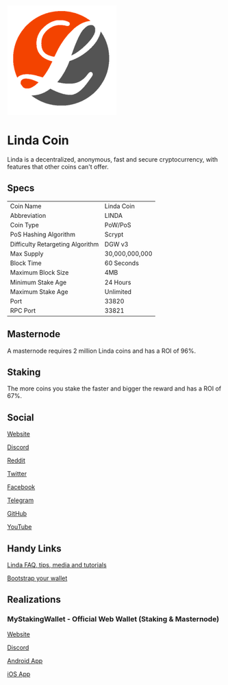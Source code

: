 ![Linda](logo.png)

# Linda Coin
Linda is a decentralized, anonymous, fast and secure cryptocurrency, with features that other coins can't offer.

## Specs
<table>
<tr><td>Coin Name</td><td>Linda Coin</td></tr>
<tr><td>Abbreviation</td><td>LINDA</td></tr>
<tr><td>Coin Type</td><td>PoW/PoS</td></tr>
<tr><td>PoS Hashing Algorithm</td><td>Scrypt</td></tr>
<tr><td>Difficulty Retargeting Algorithm</td><td>DGW v3</td></tr>
<tr><td>Max Supply</td><td>30,000,000,000</td></tr>
<tr><td>Block Time</td><td>60 Seconds</td></tr>
<tr><td>Maximum Block Size</td><td>4MB</td></tr>
<tr><td>Minimum Stake Age</td><td>24 Hours</td></tr>
<tr><td>Maximum Stake Age</td><td>Unlimited</td></tr>
<tr><td>Port</td><td>33820</td></tr>
<tr><td>RPC Port</td><td>33821</td></tr>
</table>

## Masternode
A masternode requires 2 million Linda coins and has a ROI of 96%.

## Staking
The more coins you stake the faster and bigger the reward and has a ROI of 67%. 

## Social
[Website](https://www.lindacoin.com)

[Discord](https://discord.gg/SHNjQBv)

[Reddit](https://www.reddit.com/r/Lindacoin)

[Twitter](https://twitter.com/lindaproject)

[Facebook](https://www.facebook.com/lindacoincurrency)

[Telegram](https://t.me/OfficaLindaproject)

[GitHub](https://github.com/Lindacoin/Linda)

[YouTube](https://www.youtube.com/channel/UCzfjb47BI9lx7Ih-K6VY-TA)


## Handy Links
[Linda FAQ, tips, media and tutorials](https://www.lindaprojectinfo.com)

[Bootstrap your wallet](https://bit.ly/lindabootstrap)

## Realizations

### MyStakingWallet - Official Web Wallet (Staking & Masternode)
[Website](https://www.mystakingwallet.com)

[Discord](https://discord.gg/j4MebEY)

[Android App](https://play.google.com/store/apps/details?id=com.mystakingwallet.app)

[iOS App](https://itunes.apple.com/us/app/linda-my-staking-wallet/id1404883927)